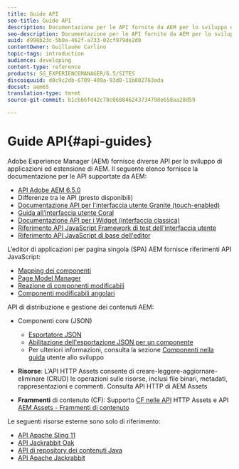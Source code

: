 ```yaml
---
title: Guide API
seo-title: Guide API
description: Documentazione per le API fornite da AEM per lo sviluppo di applicazioni
seo-description: Documentazione per le API fornite da AEM per lo sviluppo di applicazioni
uuid: d998b23c-5b0a-462f-a733-02cf979de2d0
contentOwner: Guillaume Carlino
topic-tags: introduction
audience: developing
content-type: reference
products: SG_EXPERIENCEMANAGER/6.5/SITES
discoiquuid: d8c9c2db-6709-409a-93d0-11b802763ada
docset: aem65
translation-type: tm+mt
source-git-commit: b1cbb6fd42c78c068846243734798e658aa28d59

---
```



# Guide API{#api-guides}

Adobe Experience Manager (AEM) fornisce diverse API per lo sviluppo di applicazioni ed estensione di AEM. Il seguente elenco fornisce la documentazione per le API supportate da AEM:

* [API Adobe AEM 6.5.0](https://helpx.adobe.com/experience-manager/6-5/sites/developing/using/reference-materials/javadoc/index.html)
* Differenze tra le API (presto disponibili)
* [Documentazione API per l&#39;interfaccia utente Granite (touch-enabled)](https://helpx.adobe.com/experience-manager/6-5/sites/developing/using/reference-materials/granite-ui/api/index.html)
* [Guida all’interfaccia utente Coral](https://helpx.adobe.com/experience-manager/6-5/sites/developing/using/reference-materials/coral-ui/coralui3/index.html)
* [Documentazione API per i Widget (interfaccia classica)](https://helpx.adobe.com/experience-manager/6-5/sites/developing/using/reference-materials/widgets-api/index.html)
* [Riferimento API JavaScript Framework di test dell&#39;interfaccia utente](https://helpx.adobe.com/experience-manager/6-5/sites/developing/using/reference-materials/test-api/index.html)
* [Riferimento API JavaScript di base dell&#39;editor](https://helpx.adobe.com/experience-manager/6-5/sites/developing/using/reference-materials/jsdoc/ui-touch/editor-core/index.html)

L’editor di applicazioni per pagina singola (SPA) AEM fornisce riferimenti API JavaScript:

* [Mapping dei componenti](https://www.npmjs.com/package/@adobe/cq-spa-component-mapping)
* [Page Model Manager](https://www.npmjs.com/package/@adobe/cq-spa-page-model-manager)
* [Reazione di componenti modificabili](https://www.npmjs.com/package/@adobe/cq-react-editable-components)
* [Componenti modificabili angolari](https://www.npmjs.com/package/@adobe/cq-angular-editable-components)

API di distribuzione e gestione dei contenuti AEM:

* Componenti core (JSON)

   * [Esportatore JSON](/help/sites-developing/json-exporter.md)
   * [Abilitazione dell&#39;esportazione JSON per un componente](/help/sites-developing/json-exporter-components.md)
   * Per ulteriori informazioni, consulta la sezione [Componenti nella guida](https://helpx.adobe.com/experience-manager/6-5/sites/developing/user-guide.html?topic=/experience-manager/6-4/sites/developing/morehelp/components.ug.js) utente allo sviluppo

* **Risorse**: L’API HTTP Assets consente di creare-leggere-aggiornare-eliminare (CRUD) le operazioni sulle risorse, inclusi file binari, metadati, rappresentazioni e commenti. Consulta API HTTP di AEM Assets [](/help/assets/mac-api-assets.md)

* **Frammenti** di contenuto (CF): Supporto [CF nelle API](/help/assets/assets-api-content-fragments.md) HTTP Assets e API [AEM Assets - Frammenti di contenuto](https://helpx.adobe.com/experience-manager/6-5/sites/developing/using/reference-materials/assets-api-content-fragments/index.html)

Le seguenti risorse esterne sono solo di riferimento:

* [API Apache Sling 11](https://sling.apache.org/apidocs/sling11/)
* [API Jackrabbit Oak](https://jackrabbit.apache.org/oak/docs/oak_api/overview.html)
* [API di repository dei contenuti Java](https://docs.adobe.com/docs/en/spec/javax.jcr/javadocs/jcr-2.0/index.html)
* [API Apache Jackrabbit](https://jackrabbit.apache.org/api)
